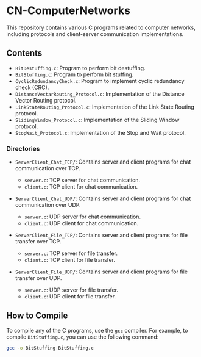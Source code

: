 # CN-ComputerNetworks

This repository contains various C programs related to computer networks, including protocols and client-server communication implementations.

## Contents

- `BitDestuffing.c`: Program to perform bit destuffing.
- `BitStuffing.c`: Program to perform bit stuffing.
- `CyclicRedundancyCheck.c`: Program to implement cyclic redundancy check (CRC).
- `DistanceVectarRouting_Protocol.c`: Implementation of the Distance Vector Routing protocol.
- `LinkStateRouting_Protocol.c`: Implementation of the Link State Routing protocol.
- `SlidingWindow_Protocol.c`: Implementation of the Sliding Window protocol.
- `StopWait_Protocol.c`: Implementation of the Stop and Wait protocol.

### Directories

- `ServerClient_Chat_TCP/`: Contains server and client programs for chat communication over TCP.
  - `server.c`: TCP server for chat communication.
  - `client.c`: TCP client for chat communication.

- `ServerClient_Chat_UDP/`: Contains server and client programs for chat communication over UDP.
  - `server.c`: UDP server for chat communication.
  - `client.c`: UDP client for chat communication.

- `ServerClient_File_TCP/`: Contains server and client programs for file transfer over TCP.
  - `server.c`: TCP server for file transfer.
  - `client.c`: TCP client for file transfer.

- `ServerClient_File_UDP/`: Contains server and client programs for file transfer over UDP.
  - `server.c`: UDP server for file transfer.
  - `client.c`: UDP client for file transfer.

## How to Compile

To compile any of the C programs, use the `gcc` compiler. For example, to compile `BitStuffing.c`, you can use the following command:

```sh
gcc -o BitStuffing BitStuffing.c

